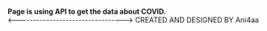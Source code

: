 **Page is using API to get the data about COVID.**
<br/><--------------------------------->
CREATED AND DESIGNED BY Ani4aa